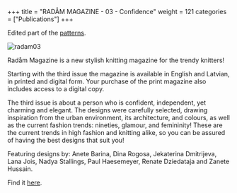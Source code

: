 +++
title = "RADÅM MAGAZINE - 03 - Confidence"
weight = 121
categories = ["Publications"]
+++

Edited part of the [patterns](https://radammagazine.com/products/radam-3-confidence-english).

![radam03](/images/radam03.webp)

Radåm Magazine is a new stylish knitting magazine for the trendy knitters! 

<!--more-->

Starting with the third issue the magazine is available in English and Latvian, in printed and digital form. Your purchase of the print magazine also includes access to a digital copy. 

The third issue is about a person who is confident, independent, yet charming and elegant. The designs were carefully selected, drawing inspiration from the urban environment, its architecture, and colours, as well as the current fashion trends: nineties, glamour, and femininity! These are the current trends in high fashion and knitting alike, so you can be assured of having the best designs that suit you!  

Featuring designs by: Anete Barina, Dina Rogosa, Jekaterina Dmitrijeva, Lana Jois, Nadya Stallings,  Paul Haesemeyer, Renate Dziedataja and Zanete Hussain.

Find it [here](https://radammagazine.com/products/radam-3-confidence-english).

